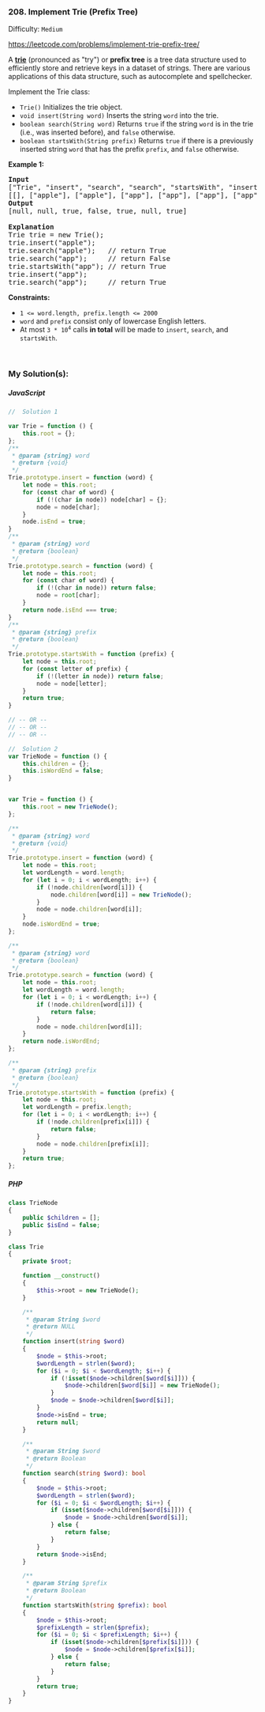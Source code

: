 ### 208. Implement Trie (Prefix Tree)

Difficulty: `Medium`

https://leetcode.com/problems/implement-trie-prefix-tree/

<p>A <a href="https://en.wikipedia.org/wiki/Trie" target="_blank"><strong>trie</strong></a> (pronounced as "try") or <strong>prefix tree</strong> is a tree data structure used to efficiently store and retrieve keys in a dataset of strings. There are various applications of this data structure, such as autocomplete and spellchecker.</p>

<p>Implement the Trie class:</p>

<ul>
	<li><code>Trie()</code> Initializes the trie object.</li>
	<li><code>void insert(String word)</code> Inserts the string <code>word</code> into the trie.</li>
	<li><code>boolean search(String word)</code> Returns <code>true</code> if the string <code>word</code> is in the trie (i.e., was inserted before), and <code>false</code> otherwise.</li>
	<li><code>boolean startsWith(String prefix)</code> Returns <code>true</code> if there is a previously inserted string <code>word</code> that has the prefix <code>prefix</code>, and <code>false</code> otherwise.</li>
</ul>

<p><strong class="example">Example 1:</strong></p>

<pre><strong>Input</strong>
["Trie", "insert", "search", "search", "startsWith", "insert", "search"]
[[], ["apple"], ["apple"], ["app"], ["app"], ["app"], ["app"]]
<strong>Output</strong>
[null, null, true, false, true, null, true]

<strong>Explanation</strong>
Trie trie = new Trie();
trie.insert("apple");
trie.search("apple");   // return True
trie.search("app");     // return False
trie.startsWith("app"); // return True
trie.insert("app");
trie.search("app");     // return True
</pre>

<p><strong>Constraints:</strong></p>

<ul>
	<li><code>1 &lt;= word.length, prefix.length &lt;= 2000</code></li>
	<li><code>word</code> and <code>prefix</code> consist only of lowercase English letters.</li>
	<li>At most <code>3 * 10<sup>4</sup></code> calls <strong>in total</strong> will be made to <code>insert</code>, <code>search</code>, and <code>startsWith</code>.</li>
</ul>
<p>&nbsp;</p>

### My Solution(s):

##### JavaScript

```js
//  Solution 1

var Trie = function () {
    this.root = {};
};
/**
 * @param {string} word
 * @return {void}
 */
Trie.prototype.insert = function (word) {
    let node = this.root;
    for (const char of word) {
        if (!(char in node)) node[char] = {};
        node = node[char];
    }
    node.isEnd = true;
}
/**
 * @param {string} word
 * @return {boolean}
 */
Trie.prototype.search = function (word) {
    let node = this.root;
    for (const char of word) {
        if (!(char in node)) return false;
        node = root[char];
    }
    return node.isEnd === true;
}
/**
 * @param {string} prefix
 * @return {boolean}
 */
Trie.prototype.startsWith = function (prefix) {
    let node = this.root;
    for (const letter of prefix) {
        if (!(letter in node)) return false;
        node = node[letter];
    }
    return true;
}

// -- OR --
// -- OR --
// -- OR --

//  Solution 2
var TrieNode = function () {
    this.children = {};
    this.isWordEnd = false;
}


var Trie = function () {
    this.root = new TrieNode();
};

/**
 * @param {string} word
 * @return {void}
 */
Trie.prototype.insert = function (word) {
    let node = this.root;
    let wordLength = word.length;
    for (let i = 0; i < wordLength; i++) {
        if (!node.children[word[i]]) {
            node.children[word[i]] = new TrieNode();
        }
        node = node.children[word[i]];
    }
    node.isWordEnd = true;
};

/**
 * @param {string} word
 * @return {boolean}
 */
Trie.prototype.search = function (word) {
    let node = this.root;
    let wordLength = word.length;
    for (let i = 0; i < wordLength; i++) {
        if (!node.children[word[i]]) {
            return false;
        }
        node = node.children[word[i]];
    }
    return node.isWordEnd;
};

/**
 * @param {string} prefix
 * @return {boolean}
 */
Trie.prototype.startsWith = function (prefix) {
    let node = this.root;
    let wordLength = prefix.length;
    for (let i = 0; i < wordLength; i++) {
        if (!node.children[prefix[i]]) {
            return false;
        }
        node = node.children[prefix[i]];
    }
    return true;
};
```

##### PHP

```php
class TrieNode
{
    public $children = [];
    public $isEnd = false;
}

class Trie
{
    private $root;

    function __construct()
    {
        $this->root = new TrieNode();
    }

    /**
     * @param String $word
     * @return NULL
     */
    function insert(string $word)
    {
        $node = $this->root;
        $wordLength = strlen($word);
        for ($i = 0; $i < $wordLength; $i++) {
            if (!isset($node->children[$word[$i]])) {
                $node->children[$word[$i]] = new TrieNode();
            }
            $node = $node->children[$word[$i]];
        }
        $node->isEnd = true;
        return null;
    }

    /**
     * @param String $word
     * @return Boolean
     */
    function search(string $word): bool
    {
        $node = $this->root;
        $wordLength = strlen($word);
        for ($i = 0; $i < $wordLength; $i++) {
            if (isset($node->children[$word[$i]])) {
                $node = $node->children[$word[$i]];
            } else {
                return false;
            }
        }
        return $node->isEnd;
    }

    /**
     * @param String $prefix
     * @return Boolean
     */
    function startsWith(string $prefix): bool
    {
        $node = $this->root;
        $prefixLength = strlen($prefix);
        for ($i = 0; $i < $prefixLength; $i++) {
            if (isset($node->children[$prefix[$i]])) {
                $node = $node->children[$prefix[$i]];
            } else {
                return false;
            }
        }
        return true;
    }
}
```